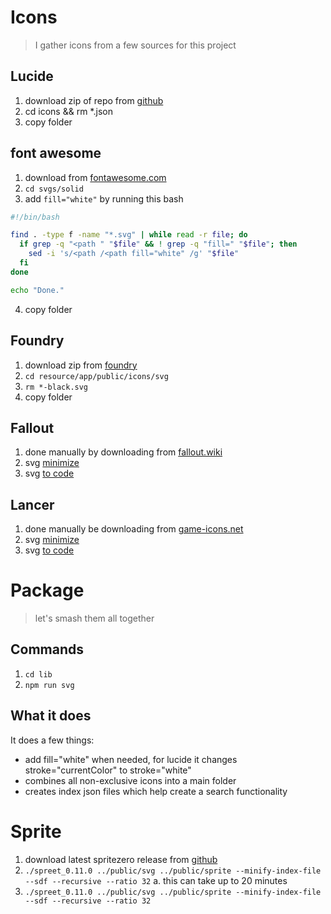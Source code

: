 # Icons
> I gather icons from a few sources for this project

## Lucide
1. download zip of repo from [github](https://github.com/lucide-icons/lucide)
2. cd icons && rm *.json
3. copy folder

## font awesome
1. download from [fontawesome.com](https://fontawesome.com/download)
2. `cd svgs/solid`
3. add `fill="white"` by running this bash

```sh
#!/bin/bash

find . -type f -name "*.svg" | while read -r file; do
  if grep -q "<path " "$file" && ! grep -q "fill=" "$file"; then
    sed -i 's/<path /<path fill="white" /g' "$file"
  fi
done

echo "Done."

```

4. copy folder

## Foundry
1. download zip from [foundry](https://foundryvtt.com/me/licenses)
2. `cd resource/app/public/icons/svg`
3. `rm *-black.svg`
4. copy folder

## Fallout
1. done manually by downloading from [fallout.wiki](https://fallout.wiki/wiki/Template:Location_map/Icons)
2. svg [minimize](https://svgomg.net)
3. svg [to code](https://nikitahl.github.io/svg-2-code)


## Lancer
1. done manually be downloading from [game-icons.net](https://game-icons.net/)
2. svg [minimize](https://svgomg.net)
3. svg [to code](https://nikitahl.github.io/svg-2-code)

# Package
> let's smash them all together

## Commands
1. `cd lib`
2. `npm run svg`

## What it does
It does a few things:
- add fill="white" when needed, for lucide it changes stroke="currentColor" to stroke="white"
- combines all non-exclusive icons into a main folder
- creates index json files which help create a search functionality


# Sprite
1. download latest spritezero release from [github](https://github.com/flother/spreet/releases)
2. `./spreet_0.11.0 ../public/svg ../public/sprite --minify-index-file --sdf --recursive --ratio 32`
  a. this can take up to 20 minutes
2. `./spreet_0.11.0 ../public/svg ../public/sprite --minify-index-file --sdf --recursive --ratio 32`
